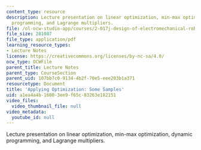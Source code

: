 ```yaml
---
content_type: resource
description: Lecture presentation on linear optimization, min-max optimization, dynamic
  programming, and Lagrange multipliers.
file: /ol-ocw-studio-app/courses/2-017j-design-of-electromechanical-robotic-systems-fall-2009/a1ea4a4b16003ee9f65c83263e182151_MIT2_017JF09_optimization.pdf
file_size: 281087
file_type: application/pdf
learning_resource_types:
- Lecture Notes
license: https://creativecommons.org/licenses/by-nc-sa/4.0/
ocw_type: OCWFile
parent_title: Lecture Notes
parent_type: CourseSection
parent_uid: 107bb7c0-9134-4b2f-70e5-eee203b1a371
resourcetype: Document
title: 'Applying Optimization: Some Samples'
uid: a1ea4a4b-1600-3ee9-f65c-83263e182151
video_files:
  video_thumbnail_file: null
video_metadata:
  youtube_id: null
---
```

Lecture presentation on linear optimization, min-max optimization, dynamic programming, and Lagrange multipliers.